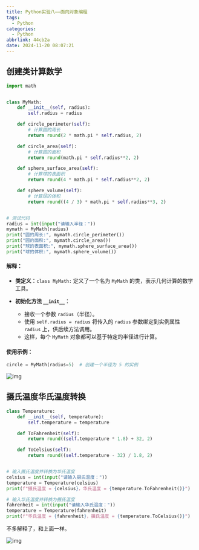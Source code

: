 ```yaml
---
title: Python实验八——面向对象编程
tags:
  - Python
categories:
  - Python
abbrlink: 44cb2a
date: 2024-11-20 08:07:21
---
```


## 创建类计算数学

```py
import math


class MyMath:
    def __init__(self, radius):
        self.radius = radius

    def circle_perimeter(self):
        # 计算圆的周长
        return round(2 * math.pi * self.radius, 2)

    def circle_area(self):
        # 计算圆的面积
        return round(math.pi * self.radius**2, 2)

    def sphere_surface_area(self):
        # 计算球的表面积
        return round(4 * math.pi * self.radius**2, 2)

    def sphere_volume(self):
        # 计算球的体积
        return round((4 / 3) * math.pi * self.radius**3, 2)


# 测试代码
radius = int(input("请输入半径："))
mymath = MyMath(radius)
print("圆的周长:", mymath.circle_perimeter())
print("圆的面积:", mymath.circle_area())
print("球的表面积:", mymath.sphere_surface_area())
print("球的体积:", mymath.sphere_volume())

```

#### 解释：

- **类定义**：`class MyMath:` 定义了一个名为 `MyMath` 的类，表示几何计算的数学工具。

- **初始化方法 `__init__`**：

  - 接收一个参数 `radius`（半径）。
  - 使用 `self.radius = radius` 将传入的 `radius` 参数绑定到实例属性 `radius` 上，供后续方法调用。
  - 这样，每个 `MyMath` 对象都可以基于特定的半径进行计算。

#### 使用示例：

```py
circle = MyMath(radius=5)  # 创建一个半径为 5 的实例
```

![img](https://pic1.zhimg.com/80/v2-eae906061079076f1cddba1f1330215b.png)

## 摄氏温度华氏温度转换

```py
class Temperature:
    def __init__(self, temperature):
        self.temperature = temperature

    def ToFahrenheit(self):
        return round((self.temperature * 1.8) + 32, 2)

    def ToCelsius(self):
        return round((self.temperature - 32) / 1.8, 2)


# 输入摄氏温度并转换为华氏温度
celsius = int(input("请输入摄氏温度："))
temperature = Temperature(celsius)
print(f"摄氏温度 = {celsius}，华氏温度 = {temperature.ToFahrenheit()}")

# 输入华氏温度并转换为摄氏温度
fahrenheit = int(input("请输入华氏温度："))
temperature = Temperature(fahrenheit)
print(f"华氏温度 = {fahrenheit}，摄氏温度 = {temperature.ToCelsius()}")
```

不多解释了，和上面一样。

![img](https://picx.zhimg.com/80/v2-e115c40defe4d7b00335ad2bedd6e63e.png)

